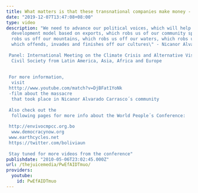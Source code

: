 ```yaml
---
title: What matters is that these transnational companies make money - dirty money
date: "2019-12-07T13:47:08+08:00"
type: video
description: "We need to advance our political voices, which will help us to end the
  development model based on exports, which robs us of our community spaces, which
  robs us off our mountains, which robs us off our waters, which robs us off our lands,
  which offends, invades and finishes off our cultures\" - Nicanor Alvarado Carrasco
   Panel: International Meeting on the Climate Crisis and Alternative Visions of
  Civil Society from Latin America, Asia, Africa and Europe   For more information,
  visit  htttp://www.youtube.com/match?v=DjBFat1YoNk  -film about the massacre
  that took place in Nicanor Alvarado Carrasco´s community  Also check out the
  following pages for more info about the World People´s Conference:   http://envivocmpcc.org.bo
  www.democracynow.org www.earthcycles.net  https://twitter.com/boliviaun
   Stay tuned for more videos from the conference"
publishdate: "2010-05-06T23:02:45.000Z"
url: /thejuicemedia/PwEfAIDTmuo/
providers:
  youtube:
    id: PwEfAIDTmuo
---
```

